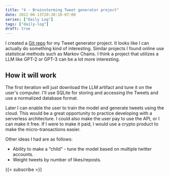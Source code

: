 ```yaml
---
title: "4 - Brainstorming Tweet generator project"
date: 2022-06-13T20:30:18-07:00
series: ["Daily Log"]
tags: ["daily-log"]
draft: true
---
```


I created a [Git repo](https://github.com/evanaze/placebot) for my Tweet generator project. It looks like I can actually do something kind of interesting. Similar projects I found online use statistical methods such as Markov Chains. I think a project that utilizes a LLM like GPT-2 or GPT-3 can be a lot more interesting.

## How it will work

The first iteration will just download the LLM artifact and tune it on the user's computer. I'll use SQLite for storing and accessing the Tweets and use a normalized database format.

Later I can enable the user to train the model and generate tweets using the cloud. This would be a great opportunity to practice developing with a serverless architecture. I could also make the user pay to use the API, or I can make it free. If I were to make it paid, I would use a crypto product to make the micro-transactions easier.

Other ideas I had are as follows:

- Ability to make a “child” - tune the model based on multiple twitter accounts.
- Weight tweets by number of likes/reposts.

{{< subscribe >}}
